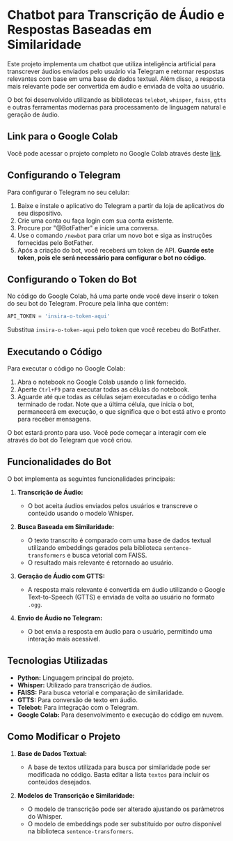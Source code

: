 # Chatbot para Transcrição de Áudio e Respostas Baseadas em Similaridade

Este projeto implementa um chatbot que utiliza inteligência artificial para transcrever áudios enviados pelo usuário via Telegram e retornar respostas relevantes com base em uma base de dados textual. Além disso, a resposta mais relevante pode ser convertida em áudio e enviada de volta ao usuário.

O bot foi desenvolvido utilizando as bibliotecas `telebot`, `whisper`, `faiss`, `gtts` e outras ferramentas modernas para processamento de linguagem natural e geração de áudio.

## Link para o Google Colab

Você pode acessar o projeto completo no Google Colab através deste [link](https://colab.research.google.com/drive/1QQeiCR0Bda9osleDQrgPFTNvnqkYTy3f?usp=sharing).

## Configurando o Telegram

Para configurar o Telegram no seu celular:

1. Baixe e instale o aplicativo do Telegram a partir da loja de aplicativos do seu dispositivo.
2. Crie uma conta ou faça login com sua conta existente.
3. Procure por "@BotFather" e inicie uma conversa.
4. Use o comando `/newbot` para criar um novo bot e siga as instruções fornecidas pelo BotFather.
5. Após a criação do bot, você receberá um token de API. **Guarde este token, pois ele será necessário para configurar o bot no código.**

## Configurando o Token do Bot

No código do Google Colab, há uma parte onde você deve inserir o token do seu bot do Telegram. Procure pela linha que contém:

```python
API_TOKEN = 'insira-o-token-aqui'
```
Substitua `insira-o-token-aqui` pelo token que você recebeu do BotFather.

## Executando o Código

Para executar o código no Google Colab:

1. Abra o notebook no Google Colab usando o link fornecido.
2. Aperte `Ctrl+F9` para executar todas as células do notebook.
3. Aguarde até que todas as células sejam executadas e o código tenha terminado de rodar. Note que a última célula, que inicia o bot, permanecerá em execução, o que significa que o bot está ativo e pronto para receber mensagens.

O bot estará pronto para uso. Você pode começar a interagir com ele através do bot do Telegram que você criou.

## Funcionalidades do Bot

O bot implementa as seguintes funcionalidades principais:

1. **Transcrição de Áudio:**
   - O bot aceita áudios enviados pelos usuários e transcreve o conteúdo usando o modelo Whisper.

2. **Busca Baseada em Similaridade:**
   - O texto transcrito é comparado com uma base de dados textual utilizando embeddings gerados pela biblioteca `sentence-transformers` e busca vetorial com FAISS.
   - O resultado mais relevante é retornado ao usuário.

3. **Geração de Áudio com GTTS:**
   - A resposta mais relevante é convertida em áudio utilizando o Google Text-to-Speech (GTTS) e enviada de volta ao usuário no formato `.ogg`.

4. **Envio de Áudio no Telegram:**
   - O bot envia a resposta em áudio para o usuário, permitindo uma interação mais acessível.

## Tecnologias Utilizadas

- **Python:** Linguagem principal do projeto.
- **Whisper:** Utilizado para transcrição de áudios.
- **FAISS:** Para busca vetorial e comparação de similaridade.
- **GTTS:** Para conversão de texto em áudio.
- **Telebot:** Para integração com o Telegram.
- **Google Colab:** Para desenvolvimento e execução do código em nuvem.

## Como Modificar o Projeto

1. **Base de Dados Textual:**
   - A base de textos utilizada para busca por similaridade pode ser modificada no código. Basta editar a lista `textos` para incluir os conteúdos desejados.

2. **Modelos de Transcrição e Similaridade:**
   - O modelo de transcrição pode ser alterado ajustando os parâmetros do Whisper.
   - O modelo de embeddings pode ser substituído por outro disponível na biblioteca `sentence-transformers`.

